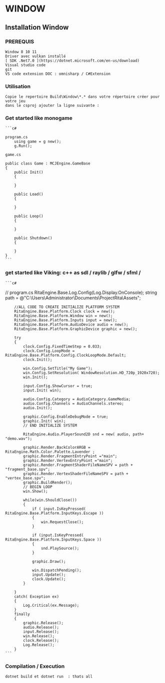 # WINDOW

## Installation Window

### PREREQUIS

    Window 8 10 11
    Driver avec vulkan installé
    [ SDK .Net7.0 ](https://dotnet.microsoft.com/en-us/download)
    Visual studio code
    git
    VS code extension DOC : omnisharp / C#Extension

### Utilisation

    Copie le repertoire Build\Window\*.* dans votre répertoire créer pour votre jeu
    dans le csproj ajouter la ligne suivante : 

### Get started  like monogame

    ```c#

    program.cs
        using game = g new();
        g.Run();

    game.cs
    
    public class Game : MCJEngine.GameBase
    {
        public Init()
        {

        }

        public Load()
        {

        }

        public Loop()
        {

        }

        public Shutdown()
        {

        }
    }
    ```

### get started like Viking:  c++ as sdl / raylib / glfw / sfml /

    ```c#
// program.cs
    RitaEngine.Base.Log.Config(Log.Display.OnConsole);
        string path = @"C:\Users\Administrator\Documents\ProjectRita\Assets\";

        //ALL CODE TO CREATE INITIALIZE PLATFORM SYSTEM
        RitaEngine.Base.Platform.Clock clock = new();
        RitaEngine.Base.Platform.Window win = new();
        RitaEngine.Base.Platform.Inputs input = new();
        RitaEngine.Base.Platform.AudioDevice audio = new();
        RitaEngine.Base.Platform.GraphicDevice graphic = new();

        try
        {
            clock.Config.FixedTimeStep = 0.033;
            clock.Config.LoopMode = RitaEngine.Base.Platform.Config.ClockLoopMode.Default;
            clock.Init();

            win.Config.SetTitle("My Game");
            win.Config.SetResolution( WindowResolution.HD_720p_1920x720);
            win.Init();

            input.Config.ShowCursor = true;
            input.Init( win);

            audio.Config.Category = AudioCategory.GameMedia;
            audio.Config.Channels = AudioChannels.stereo;
            audio.Init();

            graphic.Config.EnableDebugMode = true;
            graphic.Init( win);
            // END INITIALIZE SYSTEM

            RitaEngine.Audio.PlayerSound2D snd = new( audio, path+  "demo.wav");

            graphic.Render.BackColorARGB = RitaEngine.Math.Color.Palette.Lavender ;
            graphic.Render.FragmentEntryPoint ="main";
            graphic.Render.VertexEntryPoint ="main";
            graphic.Render.FragmentShaderFileNameSPV = path + "fragment_base.spv";
            graphic.Render.VertexShaderFileNameSPV = path + "vertex_base.spv";
            graphic.BuildRender();
            // BEGIN LOOP
            win.Show();

            while(win.ShouldClose())
            {
                if ( input.IsKeyPressed( RitaEngine.Base.Platform.InputKeys.Escape ))
                {
                    win.RequestClose();
                }

                if (input.IsKeyPressed( RitaEngine.Base.Platform.InputKeys.Space ))
                {
                    snd.PlaySource();
                }

                graphic.Draw();

                win.DispatchPending();
                input.Update();
                clock.Update();
            }

        }
        catch( Exception ex)
        {
            Log.Critical(ex.Message);
        }
        finally
        {
            graphic.Release();
            audio.Release();
            input.Release();
            win.Release();
            clock.Release();
            Log.Release();
        }
    ```

### Compilation / Execution

    dotnet build et dotnet run  : thats all
